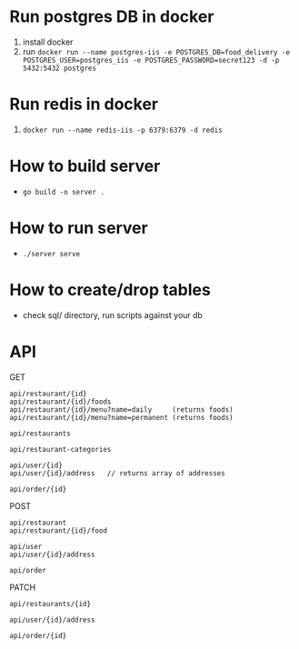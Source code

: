# Run postgres DB in docker
1. install docker
2. run `docker run --name postgres-iis -e POSTGRES_DB=food_delivery -e POSTGRES_USER=postgres_iis -e POSTGRES_PASSWORD=secret123 -d -p 5432:5432 postgres`

# Run redis in docker
1. `docker run --name redis-iis -p 6379:6379 -d redis`

# How to build server
- `go build -o server .`

# How to run server
- `./server serve`

# How to create/drop tables
- check sql/ directory, run scripts against your db 

# API
GET
```
api/restaurant/{id}
api/restaurant/{id}/foods 
api/restaurant/{id}/menu?name=daily     (returns foods)
api/restaurant/{id}/menu?name=permanent (returns foods)

api/restaurants

api/restaurant-categories

api/user/{id}
api/user/{id}/address   // returns array of addresses

api/order/{id}
```
POST
```
api/restaurant
api/restaurant/{id}/food

api/user
api/user/{id}/address

api/order
```
PATCH
```
api/restaurants/{id}

api/user/{id}/address

api/order/{id}
```

